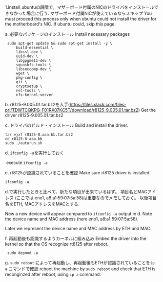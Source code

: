 1.install_ubuntuの段階で，マザーボード付属のNICのドライバをインストールできなかった場合に行う. マザーボード付属NICが使えているならスキップ
You must proceed this process only when ubuntu could not install the driver for the motherboard's NIC. If ubuntu could, skip this page.


a. 必要なパッケージのインストール
Install necessary packages

```
 sudo apt-get update && sudo apt-get install -y \
     build-essential \
     libssl-dev \
     uuid-dev \
     libgpgme11-dev \
     squashfs-tools \
     libseccomp-dev \
     wget \
     pkg-config \
     git \
     cryptsetup \
     net-tools \
     nfs-kernel-server
```

b. r8125-9.005.01.tar.bz2を入手(https://files.slack.com/files-pri/TDWTCQKPG-F01RX07KC5T/download/r8125-9.005.01.tar.bz2)
  Get the driver r8125-9.005.01.tar.bz2

c. ドライバのビルド・インストール
  Build and install the driver.

    
    tar vjxf r8125-8.aaa.bb.tar.bz2
    cd r8125-8.aaa.bb
    sudo ./autorun.sh

 d. ```ifconfig -a```を実行しておく

​      execute ```ifconfig -a```

 e. rt8125が認識されていることを確認
  Make sure rt8125 driver is installed

```
ifconfig -a
```

d.で実行したときと比べて、新たな項目が出来ているはず。 
  項目名とMACアドレス (ここでは eno1, a8:a1:59:07:5a:58)は重要なのでメモしておく。
  以後項目名をETH, MACアドレスをMACとする.

New a new device will appear compared to ```ifconfig -a``` output in d.
Note the device name and MAC address (here eno1, a8:a1:59:07:5a:58).

Later we represent the device name and MAC address by ETH and MAC.

  f. 再起動後も認識するようカーネルに組み込み
    Embed the driver into the kernel so that the OS recognize rt8125 after reboot.

     sudo depmod -a
  g. ```sudo reboot``` によって再起動し、再起動後もETHが認識されていることを```ip a``` コマンドで確認
     reboot the machine by ```sudo reboot``` and check that ETH is reconginzed after reboot, using ```ip a``` command.
